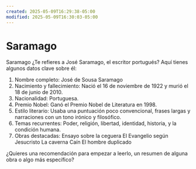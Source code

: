 ```yaml
---
created: 2025-05-09T16:29:38-05:00
modified: 2025-05-09T16:30:03-05:00
---
```


# Saramago

Saramago 
¿Te refieres a José Saramago, el escritor portugués? Aquí tienes algunos datos clave sobre él:
1. Nombre completo: José de Sousa Saramago
2. Nacimiento y fallecimiento: Nació el 16 de noviembre de 1922 y murió el 18 de junio de 2010.
3. Nacionalidad: Portuguesa.
4. Premio Nobel: Ganó el Premio Nobel de Literatura en 1998.
5. Estilo literario: Usaba una puntuación poco convencional, frases largas y narraciones con un tono irónico y filosófico.
6. Temas recurrentes: Poder, religión, libertad, identidad, historia, y la condición humana.
7. Obras destacadas:
Ensayo sobre la ceguera
El Evangelio según Jesucristo
La caverna
Caín
El hombre duplicado

¿Quieres una recomendación para empezar a leerlo, un resumen de alguna obra o algo más específico?
